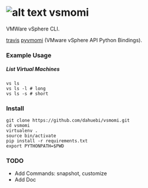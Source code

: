 ![alt text](https://travis-ci.org/dahuebi/vsmomi.svg?branch=master "travis build status")
vsmomi
======

VMWare vSphere CLI.

[travis](https://travis-ci.org/dahuebi/vsmomi?branch=master)
[pyvmomi](https://github.com/vmware/pyvmomi) (VMware vSphere API Python Bindings).

### Example Usage

##### List Virtual Machines
```
vs ls
vs ls -l # long
vs ls -s # short
```

### Install
```
git clone https://github.com/dahuebi/vsmomi.git
cd vsmomi
virtualenv .
source bin/activate
pip install -r requirements.txt
export PYTHONPATH=$PWD
```

### TODO
* Add Commands: snapshot, customize
* Add Doc
